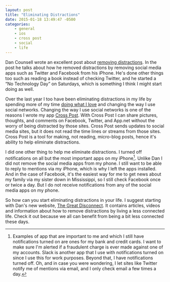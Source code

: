 ```yaml
---
layout: post
title: "Eliminating Distractions"
date: 2015-01-18 13:49:47 -0500
categories: 
    - general
    - ios
    - cross post
    - social
    - life
---
```

Dan Counsell wrote an excellent post about [removing distractions][1]. In the post he talks about how he removed distractions by removing social media apps such as Twitter and Facebook from his iPhone. He's done other things too such as reading a book instead of checking Twitter, and he started a “No Technology Day” on Saturdays, which is something I think I might start doing as well.

Over the last year I too have been eliminating distractions in my life by spending more of my time [doing what I love][2] and changing the way I use social networks. Changing the way I use social networks is one of the reasons I wrote my app [Cross Post][3]. With Cross Post I can share pictures, thoughts, and comments on Facebook, Twitter, and App.net without the worry of being distracted by those sites. Cross Post sends updates to social media sites, but it does not read the time lines or streams from those sites. Cross Post is a tool for making, not reading, micro-blog posts, hence it's ability to help eliminate distractions. 

I did one other thing to help me eliminate distractions. I turned off notifications on all but the most important apps on my iPhone[^1]. Unlike Dan I did not remove the social media apps from my phone. I still want to be able to reply to mentions via my iPhone, which is why I left the apps installed. And in the case of Facebook, it's the easiest way for me to get news about my family via my sister down in Mississippi, so I still check Facebook once or twice a day. But I do not receive notifications from any of the social media apps on my phone.

So how can you start eliminating distractions in your life. I suggest starting with Dan's new website, [The Great Disconnect][4]. It contains articles, videos and information about how to remove distractions by living a less connected life. Check it out because we all can benefit from being a bit less connected these days.

[^1]: Examples of app that are important to me and which I still have notifications turned on are ones for my bank and credit cards. I want to make sure I'm alerted if a fraudulent charge is ever made against one of my accounts. Slack is another app that I use with notifications turned on since I use this for work purposes. Beyond that, I have notifications turned off. Oh, and in case you were wondering, I let sites like Twitter notify me of mentions via email, and I only check email a few times a day.

[1]: http://dancounsell.com/articles/removing-distractions
[2]: http://www.thecave.com/2014/06/20/enjoy-less-and-love-more/
[3]: http://www.whitepeaksoftware.com/cross-post
[4]: http://thegreatdisconnect.info

